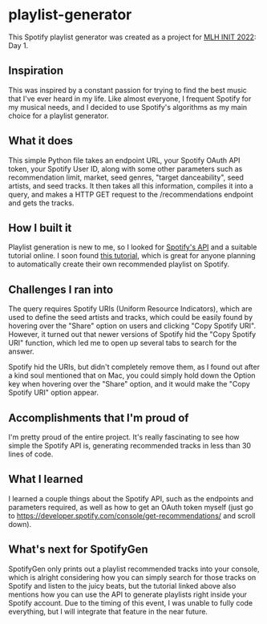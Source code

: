 # playlist-generator

This Spotify playlist generator was created as a project for [MLH INIT 2022](https://organize.mlh.io/participants/events/6813-init-2022): Day 1.

## Inspiration
This was inspired by a constant passion for trying to find the best music that I've ever heard in my life. Like almost everyone, I frequent Spotify for my musical needs, and I decided to use Spotify's algorithms as my main choice for a playlist generator.

## What it does
This simple Python file takes an endpoint URL, your Spotify OAuth API token, your Spotify User ID, along with some other parameters such as recommendation limit, market, seed genres, "target danceability", seed artists, and seed tracks. It then takes all this information, compiles it into a query, and makes a HTTP GET request to the /recommendations endpoint and gets the tracks.

## How I built it
Playlist generation is new to me, so I looked for [Spotify's API](https://developer.spotify.com/documentation/web-api/) and a suitable tutorial online. I soon found [this tutorial](https://medium.com/analytics-vidhya/build-your-own-playlist-generator-with-spotifys-api-in-python-ceb883938ce4), which is great for anyone planning to automatically create their own recommended playlist on Spotify.

## Challenges I ran into
The query requires Spotify URIs (Uniform Resource Indicators), which are used to define the seed artists and tracks, which could be easily found by hovering over the "Share" option on users and clicking "Copy Spotify URI". However, it turned out that newer versions of Spotify hid the "Copy Spotify URI" function, which led me to open up several tabs to search for the answer.

Spotify hid the URIs, but didn't completely remove them, as I found out after a kind soul mentioned that on Mac, you could simply hold down the Option key when hovering over the "Share" option, and it would make the "Copy Spotify URI" option appear.

## Accomplishments that I'm proud of
I'm pretty proud of the entire project. It's really fascinating to see how simple the Spotify API is, generating recommended tracks in less than 30 lines of code.

## What I learned
I learned a couple things about the Spotify API, such as the endpoints and parameters required, as well as how to get an OAuth token myself (just go to https://developer.spotify.com/console/get-recommendations/ and scroll down). 

## What's next for SpotifyGen
SpotifyGen only prints out a playlist recommended tracks into your console, which is alright considering how you can simply search for those tracks on Spotify and listen to the juicy beats, but the tutorial linked above also mentions how you can use the API to generate playlists right inside your Spotify account. Due to the timing of this event, I was unable to fully code everything, but I will integrate that feature in the near future.
